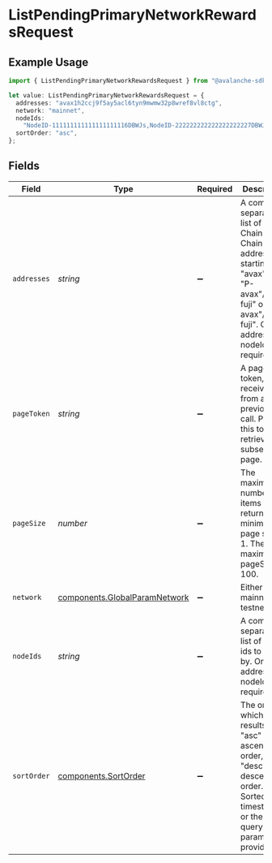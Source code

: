 # ListPendingPrimaryNetworkRewardsRequest

## Example Usage

```typescript
import { ListPendingPrimaryNetworkRewardsRequest } from "@avalanche-sdk/data/models/operations";

let value: ListPendingPrimaryNetworkRewardsRequest = {
  addresses: "avax1h2ccj9f5ay5acl6tyn9mwmw32p8wref8vl8ctg",
  network: "mainnet",
  nodeIds:
    "NodeID-111111111111111111116DBWJs,NodeID-222222222222222222227DBWJs",
  sortOrder: "asc",
};
```

## Fields

| Field                                                                                                                                                                        | Type                                                                                                                                                                         | Required                                                                                                                                                                     | Description                                                                                                                                                                  | Example                                                                                                                                                                      |
| ---------------------------------------------------------------------------------------------------------------------------------------------------------------------------- | ---------------------------------------------------------------------------------------------------------------------------------------------------------------------------- | ---------------------------------------------------------------------------------------------------------------------------------------------------------------------------- | ---------------------------------------------------------------------------------------------------------------------------------------------------------------------------- | ---------------------------------------------------------------------------------------------------------------------------------------------------------------------------- |
| `addresses`                                                                                                                                                                  | *string*                                                                                                                                                                     | :heavy_minus_sign:                                                                                                                                                           | A comma separated list of X-Chain or P-Chain wallet addresses, starting with "avax"/"fuji", "P-avax"/"P-fuji" or "X-avax"/"X-fuji". One of addresses or nodeIds is required. | avax1h2ccj9f5ay5acl6tyn9mwmw32p8wref8vl8ctg                                                                                                                                  |
| `pageToken`                                                                                                                                                                  | *string*                                                                                                                                                                     | :heavy_minus_sign:                                                                                                                                                           | A page token, received from a previous list call. Provide this to retrieve the subsequent page.                                                                              |                                                                                                                                                                              |
| `pageSize`                                                                                                                                                                   | *number*                                                                                                                                                                     | :heavy_minus_sign:                                                                                                                                                           | The maximum number of items to return. The minimum page size is 1. The maximum pageSize is 100.                                                                              | 10                                                                                                                                                                           |
| `network`                                                                                                                                                                    | [components.GlobalParamNetwork](../../models/components/globalparamnetwork.md)                                                                                               | :heavy_minus_sign:                                                                                                                                                           | Either mainnet or testnet/fuji.                                                                                                                                              | mainnet                                                                                                                                                                      |
| `nodeIds`                                                                                                                                                                    | *string*                                                                                                                                                                     | :heavy_minus_sign:                                                                                                                                                           | A comma separated list of node ids to filter by. One of addresses or nodeIds is required.                                                                                    | NodeID-111111111111111111116DBWJs,NodeID-222222222222222222227DBWJs                                                                                                          |
| `sortOrder`                                                                                                                                                                  | [components.SortOrder](../../models/components/sortorder.md)                                                                                                                 | :heavy_minus_sign:                                                                                                                                                           | The order by which to sort results. Use "asc" for ascending order, "desc" for descending order. Sorted by timestamp or the `sortBy` query parameter, if provided.            | asc                                                                                                                                                                          |